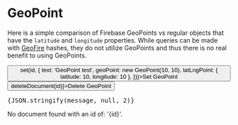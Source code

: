<script lang="ts">
  import { GeoPoint } from 'firebase/firestore';

  import { Story } from 'kitbook';
  import { Button } from 'svelte-pieces';
  import { deleteDocument, Doc, set } from 'sveltefirets';

  const id = 'messages/geopoint';
</script>

<!-- prettier-ignore -->
# GeoPoint

Here is a simple comparison of Firebase GeoPoints vs regular objects that have the `latitude` and `longitude` properties. While queries can be made with [GeoFire](https://github.com/firebase/geofire-js) hashes, they do not utilize GeoPoints and thus there is no real benefit to using GeoPoints.

<Story showCode>
  <Button
    onclick={() =>
      set(id, {
        text: 'GeoPoint test',
        geoPoint: new GeoPoint(10, 10),
        latLngPoint: { latitude: 10, longitude: 10 },
      })}>Set GeoPoint</Button>
  <Button onclick={() => deleteDocument(id)}>Delete GeoPoint</Button>
</Story>

<Doc path={id} let:data={message} log>
  <pre>{JSON.stringify(message, null, 2)}</pre>
  <div slot="fallback">
    No document found with an id of: '{id}'.
  </div>
</Doc>

